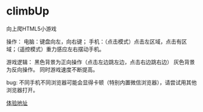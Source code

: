 climbUp
=======

向上爬HTML5小游戏

操作：
电脑：键盘向左，向右键；
手机：（点击模式）点击左区域，点击有区域；（遥控模式）重力感应左右摆动手机。

游戏逻辑：
黑色背景为正向操作（点击左边跳左边，点击右边跳右边）
灰色背景为反向操作。
同时游戏速度不断提高。

bug:
不同手机不同浏览器可能会显得卡顿（特别内置微信浏览器），请尝试用其他浏览器打开。

[体验地址](http://targetkiller.net/climbUp/index.html)
